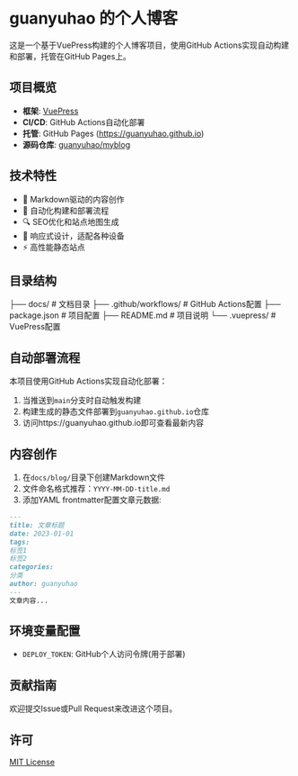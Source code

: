 # guanyuhao 的个人博客

这是一个基于VuePress构建的个人博客项目，使用GitHub Actions实现自动构建和部署，托管在GitHub Pages上。

## 项目概览

- **框架**: [VuePress](https://vuepress.vuejs.org/)
- **CI/CD**: GitHub Actions自动化部署
- **托管**: GitHub Pages (https://guanyuhao.github.io)
- **源码仓库**: [guanyuhao/myblog](https://github.com/guanyuhao/myblog)

## 技术特性

- 📝 Markdown驱动的内容创作
- 🚀 自动化构建和部署流程
- 🔍 SEO优化和站点地图生成
- 📱 响应式设计，适配各种设备
- ⚡ 高性能静态站点

## 目录结构

├── docs/                    # 文档目录
├── .github/workflows/       # GitHub Actions配置
├── package.json             # 项目配置
├── README.md                # 项目说明
└── .vuepress/               # VuePress配置 


## 自动部署流程

本项目使用GitHub Actions实现自动化部署：

1. 当推送到`main`分支时自动触发构建
2. 构建生成的静态文件部署到`guanyuhao.github.io`仓库
3. 访问https://guanyuhao.github.io即可查看最新内容


## 内容创作

1. 在`docs/blog/`目录下创建Markdown文件
2. 文件命名格式推荐：`YYYY-MM-DD-title.md`
3. 添加YAML frontmatter配置文章元数据:

```markdown
---
title: 文章标题
date: 2023-01-01
tags:
标签1
标签2
categories:
分类
author: guanyuhao
---
文章内容...
```
## 环境变量配置

- `DEPLOY_TOKEN`: GitHub个人访问令牌(用于部署)

## 贡献指南

欢迎提交Issue或Pull Request来改进这个项目。

## 许可

[MIT License](LICENSE)
